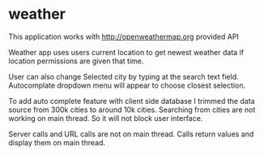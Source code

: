 # weather
This application works with http://openweathermap.org provided API

Weather app uses users current location to get newest weather data if location permissions are given that time.

User can also change Selected city by typing at the search text field. Autocomplate dropdown menu will appear to choose closest selection.

To add auto complete feature with client side database I trimmed the data source from 300k cities to around 10k cities. Searching from cities are not working on main thread. So it will not block user interface.

Server calls and URL calls are not on main thread. Calls return values and display them on main thread.

